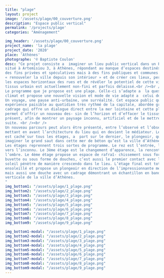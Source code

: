 ```yaml
---
title: "plage"
layout: project
image: '/assets/plage/00_couverture.png'
description: "Espace public vertical"
permalink: '/projects/plage'
categories: "Aménagement" 

img_header: '/assets/plage/00_couverture.png'
project_name: 'la plage'
project_date: '2020'
place: 'Athènes'
photographe: '© Baptiste Coulon'
desc: "Ce projet consiste a  imaginer un lieu public vertical dans un Polykatoikia abandonné,
situé à Artemisiou 3, à Athènes, répondant au manque d’espaces destinés non pas à
des fins privées et spéculatives mais à des fins publiques et communes. L’intérêt de
« renouveler la ville depuis son intérieur » et de créer ces lieux, permet de prolonger
les espaces horizontaux des rues et de révéler le potentiel de cette ville, dont le
tissus urbain est actuellement non-fini et parfois délaissé.<br /><br />
Le programme que je propose est une plage. Celle-ci s’adapte a  la question du
climat et propose une nouvelle vision et mode de vie adapté a  celui des athéniens.<br /><br />
Un voyage, une pause anti-urbaine, une surréalité. Cet espace public qui offre une
expérience paisible au quotidien très rythmé de la capitale, abordée grâce au
cadrage qui offre un dialogue direct entre la mer lointaine et cette plage. Celui-ci
permet d’offrir un nouveau des- sin de l’horizon et d’effacer le tissus urbain très
présent, afin de montrer un paysage inconnu, artificiel et de le mettre en valeur par la
suite. <br /><br />
Un nouveau parcours peut alors être présenté, entre l’observé et l’observateur,
mettant en avant l’architecture du lieu qui en devient le médiateur. Le paysage urbain
est caché́ sur tous les étages, a  part sur le dernier, le plongeoir, qui nous laisse
imaginer le grand saut dans cette mer de béton qu’est la ville d’Athènes.<br /><br />
Les étages reprennent trois sortes de programme. Le rez est l’entrée, le passage
vers l’inconnu. Le 3ème étage est le changement d’apparence, la rencontre de
l’ombre. Le 4ème étage propose un espace de rafraî- chissement sous forme de
buvette ou sous forme de douches, c’est aussi le premier contact avec le sable. Le
soleil pénètre de manière crescendo dans le lieu. L’étage final est totalement
ensoleillé et propose un plongeoir en direction de l’impressionnante mer de béton,
mais aussi une douche avec un cadrage démontrant un échantillon en bande
verticale de la ville d’Athènes.
"
img_bottom1: "/assets/plage/1_plage.png"
img_bottom2: "/assets/plage/2_plage.png"
img_bottom3: "/assets/plage/3_plage.png"
img_bottom4: "/assets/plage/4_plage.png"
img_bottom5: "/assets/plage/5_plage.png"
img_bottom6: "/assets/plage/6_plage.png"
img_bottom7: "/assets/plage/7_plage.png"
img_bottom8: "/assets/plage/8_plage.png"
img_bottom9: "/assets/plage/9_plage.png"

img_bottom1-modal: "/assets/plage/1_plage.png"
img_bottom2-modal: "/assets/plage/2_plage.png"
img_bottom3-modal: "/assets/plage/3_plage.png"
img_bottom4-modal: "/assets/plage/4_plage.png"
img_bottom5-modal: "/assets/plage/5_plage.png"
img_bottom6-modal: "/assets/plage/6_plage.png"
img_bottom7-modal: "/assets/plage/7_plage.png"
img_bottom8-modal: "/assets/plage/8_plage.png"
img_bottom9-modal: "/assets/plage/9_plage.png"
---
```


